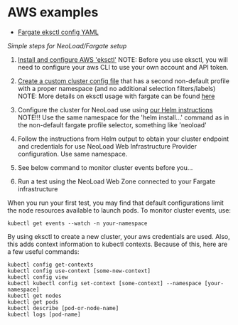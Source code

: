 # AWS examples

- [Fargate eksctl config YAML](fargate-cluster-config.yaml)

*Simple steps for NeoLoad/Fargate setup*

1. [Install and configure AWS 'eksctl'](https://eksctl.io/introduction/installation/)
NOTE: Before you use eksctl, you will need to configure your aws CLI to use your own account and API token.

2. [Create a custom cluster config file](fargate-cluster-config.yaml) that has a second non-default profile with a proper namespace (and no additional selection filters/labels)
NOTE: More details on eksctl usage with fargate can be found [here](https://eksctl.io/usage/fargate/)

3. Configure the cluster for NeoLoad use using [our Helm instructions](https://www.neotys.com/documents/doc/nlweb/latest/en/html/#39459.htm#o39461)
    NOTE!!! Use the same namespace for the 'helm install...' command as in the non-default fargate profile selector, something like 'neoload'

4. Follow the instructions from Helm output to obtain your cluster endpoint and credentials for use NeoLoad Web Infrastructure Provider configuration. Use same namespace.
5. See below command to monitor cluster events before you...
5. Run a test using the NeoLoad Web Zone connected to your Fargate infrastructure

When you run your first test, you may find that default configurations limit the node resources available to launch pods. To monitor cluster events, use:

```kubectl get events --watch -n your-namespace```

By using eksctl to create a new cluster, your aws credentials are used. Also, this adds context information to kubectl contexts. Because of this, here are a few useful commands:

```
kubectl config get-contexts
kubectl config use-context [some-new-context]
kubectl config view
kubectl kubectl config set-context [some-context] --namespace [your-namespace]
kubectl get nodes
kubectl get pods
kubectl describe [pod-or-node-name]
kubectl logs [pod-name]
```

